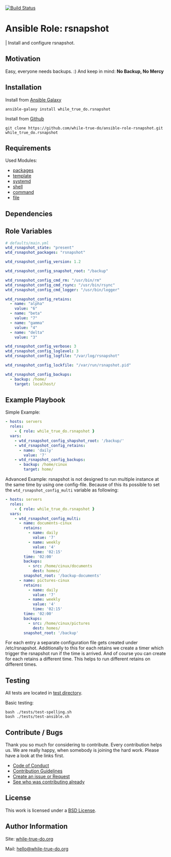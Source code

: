[![Build Status](https://travis-ci.org/while-true-do/ansible-role-rsnapshot.svg?branch=master)](https://travis-ci.org/while-true-do/ansible-role-rsnapshot)

# Ansible Role: rsnapshot
| Install and configure rsnapshot.

## Motivation

Easy, everyone needs backups. :) 
And keep in mind:
**No Backup, No Mercy**

## Installation

Install from [Ansible Galaxy](https://galaxy.ansible.com/while_true_do/rsnapshot)

```
ansible-galaxy install while_true_do.rsnapshot
```

Install from [Github](https://github.com/while-true-do/ansible-role-rsnapshot)

```
git clone https://github.com/while-true-do/ansible-role-rsnapshot.git while_true_do.rsnapshot
```

## Requirements

Used Modules:

-   [packages](http://docs.ansible.com/ansible/latest/package_module.html)
-   [template](http://docs.ansible.com/ansible/latest/template_module.html)
-   [systemd](https://docs.ansible.com/ansible/latest/systemd_module.html)
-   [shell](https://docs.ansible.com/ansible/latest/shell_module.html)
-   [command](https://docs.ansible.com/ansible/latest/command_module.html)
-   [file](https://docs.ansible.com/ansible/latest/file_module.html)

## Dependencies

<!--
Describe, if other roles are needed and link them here.
You also have to put the dependencies in the requirements.yml.

```
ansible-galaxy install -r requirements.yml
```

If nothing is needed, please write "None."
-->

## Role Variables

<!-- 
The variable files should explain itself and pasted/linked here.
Explanation should be done **in** the files, if needed. 
-->

```yaml
# defaults/main.yml
wtd_rsnapshot_state: "present"
wtd_rsnapshot_packages: "rsnapshot"

wtd_rsnapshot_config_version: 1.2

wtd_rsnapshot_config_snapshot_root: "/backup"

wtd_rsnapshot_config_cmd_rm: "/usr/bin/rm"
wtd_rsnapshot_config_cmd_rsync: "/usr/bin/rsync"
wtd_rsnapshot_config_cmd_logger: "/usr/bin/logger"

wtd_rsnapshot_config_retains:
  - name: "alpha"
    value: "6"
  - name: "beta"
    value: "7"
  - name: "gamma"
    value: "4"
  - name: "delta"
    value: "3"

wtd_rsnapshot_config_verbose: 3
wtd_rsnapshot_config_loglevel: 3
wtd_rsnapshot_config_logfile: "/var/log/rsnapshot"

wtd_rsnapshot_config_lockfile: "/var/run/rsnapshot.pid"

wtd_rsnapshot_config_backups:
  - backup: /home/
    target: localhost/
```

## Example Playbook

Simple Example:

```yaml
- hosts: servers 
  roles:
    - { role: while_true_do.rsnapshot }
  vars:
    - wtd_rsnapshot_config_shapshot_root: '/backup/'
    - wtd_rsnapshot_config_retains:
      - name: 'daily'
        value: '7'
    - wtd_rsnapshot_config_backups:
      - backup: /home/cinux
        target: home/
```

Advanced Example:
rsnapshot is not designed to run multiple instance at the same time by using one config-file.
Because of this its possible to set the `wtd_rsnapshot_config_multi` variable as following:

```yaml
- hosts: servers 
  roles:
    - { role: while_true_do.rsnapshot }
  vars:
    - wtd_rsnapshot_config_multi:
      - name: documents-cinux
        retains:
          - name: daily
            value: '7'
          - name: weekly
            value: '4'
            time: '02:15'
        time: '02:00'
        backups:
          - src: /home/cinux/documents
            dest: homes/
        snapshot_root: '/backup-documents'
      - name: pictures-cinux
        retains:
          - name: daily
            value: '7'
          - name: weekly
            value: '4'
            time: '02:15'
        time: '02:00'
        backups:
          - src: /home/cinux/pictures
            dest: homes/
        snapshot_root: '/backup'
```

For each entry a separate configuration file gets created under /etc/rsnapshot.
Additionally to this for each retains we create a timer which trigger the rsnapshot run if the time is arrived. And of course you can create for each retains a different time. This helps to run different retains on different times.

## Testing

All tests are located in [test directory](./tests/).

Basic testing:

```
bash ./tests/test-spelling.sh
bash ./tests/test-ansible.sh
```

## Contribute / Bugs

Thank you so much for considering to contribute. Every contribution helps us.
We are really happy, when somebody is joining the hard work. Please have a look 
at the links first.

-   [Code of Conduct](./docs/CODE_OF_CONDUCT.md)
-   [Contribution Guidelines](./docs/CONTRIBUTING.md)
-   [Create an issue or Request](https://github.com/while-true-do/ansible-role-rsnapshot/issues)
-   [See who was contributing already](https://github.com/while-true-do/ansible-role-rsnapshot/graphs/contributors)

## License

This work is licensed under a [BSD License](https://opensource.org/licenses/BSD-3-Clause).

## Author Information

Site: [while-true-do.org](https://while-true-do.org)

Mail: [hello@while-true-do.org](mailto:hello@while-true-do.org)
